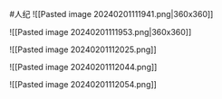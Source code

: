 #人纪
![[Pasted image 20240201111941.png|360x360]]


![[Pasted image 20240201111953.png|360x360]]





![[Pasted image 20240201112025.png]]



![[Pasted image 20240201112044.png]]




![[Pasted image 20240201112054.png]]